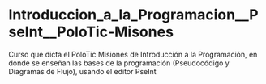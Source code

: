 # Introduccion_a_la_Programacion__PseInt__PoloTic-Misones

Curso que dicta el PoloTic Misiones de Introducción a la Programación, en donde se enseñan las bases de la programación (Pseudocódigo y Diagramas de Flujo), usando el editor PseInt
